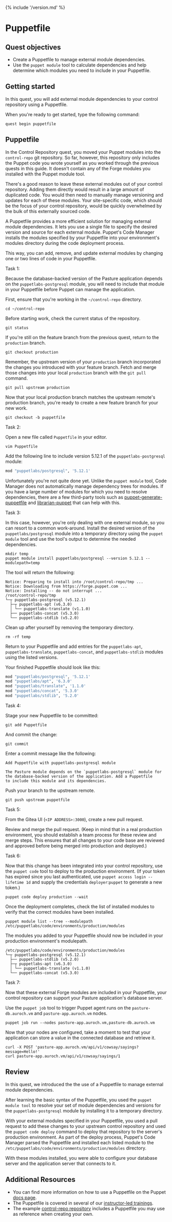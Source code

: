 {% include '/version.md' %}

# Puppetfile

## Quest objectives

- Create a Puppetfile to manage external module dependencies.
- Use the `puppet module` tool to calculate dependencies and help determine
  which modules you need to include in your Puppetfile.

## Getting started

In this quest, you will add external module dependencies to your control
repository using a Puppetfile. 

When you're ready to get started, type the following command:

    quest begin puppetfile

## Puppetfile

In the Control Repository quest, you moved your Puppet modules into the
`control-repo` git repository. So far, however, this repository only includes
the Puppet code you wrote yourself as you worked through the previous quests
in this guide. It doesn't contain any of the Forge modules you installed with
the Puppet module tool.

There's a good reason to leave these external modules out of your control
repository. Adding them directly would result in a large amount of duplicated
code. You would then need to manually manage versioning and updates for each of
these modules. Your site-specific code, which should be the focus of your
control repository, would be quickly overwhelmed by the bulk of this externally
sourced code.

A Puppetfile provides a more efficient solution for managing external module
dependencies. It lets you use a single file to specify the desired version and
source for each external module. Puppet's Code Manager installs the modules
specified by your Puppetfile into your environment's modules directory during
the code deployment process.

This way, you can add, remove, and update external modules by changing one or
two lines of code in your Puppetfile.

<div class = "lvm-task-number"><p>Task 1:</p></div>

Because the database-backed version of the Pasture application depends on the
`puppetlabs-postgresql` module, you will need to include that module in your
Puppetfile before Puppet can manage the application.

First, ensure that you're working in the `~/control-repo` directory.

    cd ~/control-repo

Before starting work, check the current status of the repository.

    git status

If you're still on the feature branch from the previous quest, return to the
`production` branch.

    git checkout production

Remember, the upstream version of your `production` branch incorporated the
changes you introduced with your feature branch. Fetch and merge those changes
into your local `production` branch with the `git pull` command.

    git pull upstream production

Now that your local production branch matches the upstream remote's production
branch, you're ready to create a new feature branch for your new work.

    git checkout -b puppetfile

<div class = "lvm-task-number"><p>Task 2:</p></div>

Open a new file called `Puppetfile` in your editor.

    vim Puppetfile

Add the following line to include version 5.12.1 of the `puppetlabs-postgresql`
module:

```ruby
mod "puppetlabs/postgresql", '5.12.1'
```

Unfortunately you're not quite done yet. Unlike the `puppet module` tool, Code
Manager does not automatically manage dependency trees for modules. If you have
a large number of modules for which you need to resolve dependencies, there are
a few third-party tools such as
[puppet-generate-puppetfile](https://github.com/rnelson0/puppet-generate-puppetfile)
and [librarian-puppet](https://github.com/voxpupuli/librarian-puppet) that can
help with this.

<div class = "lvm-task-number"><p>Task 3:</p></div>

In this case, however, you're only dealing with one external module, so you can
resort to a common work-around. Install the desired version of the
`puppetlabs/postgresql` module into a temporary directory using the `puppet
module` tool and use the tool's output to determine the needed dependencies.

    mkdir temp  
    puppet module install puppetlabs/postgresql --version 5.12.1 --modulepath=temp

The tool will return the following:

```
Notice: Preparing to install into /root/control-repo/tmp ...
Notice: Downloading from https://forge.puppet.com ...
Notice: Installing -- do not interrupt ...
/root/control-repo/tmp
└─┬ puppetlabs-postgresql (v5.12.1)
  ├─┬ puppetlabs-apt (v6.3.0)
  │ └── puppetlabs-translate (v1.1.0)
  ├── puppetlabs-concat (v5.3.0)
  └── puppetlabs-stdlib (v5.2.0)
```

Clean up after yourself by removing the temporary directory.

    rm -rf temp

Return to your Puppetfile and add entries for the `puppetlabs-apt`,
`puppetlabs-translate`, `puppetlabs-concat`, and `puppetlabs-stdlib`
modules using the listed versions.

Your finished Puppetfile should look like this:

```ruby
mod "puppetlabs/postgresql", '5.12.1'
mod "puppetlabs/apt", '6.3.0'
mod "puppetlabs/translate", '1.1.0'
mod "puppetlabs/concat", '5.3.0'
mod "puppetlabs/stdlib", '5.2.0'
```

<div class = "lvm-task-number"><p>Task 4:</p></div>

Stage your new Puppetfile to be committed:

    git add Puppetfile

And commit the change:

    git commit

Enter a commit message like the following:

```
Add Puppetfile with puppetlabs-postgresql module

The Pasture module depends on the `puppetlabs-postgresql` module for
the database-backed version of the application. Add a Puppetfile
to include this module and its dependencies. 
```

Push your branch to the upstream remote.

    git push upstream puppetfile

<div class = "lvm-task-number"><p>Task 5:</p></div>

From the Gitea UI (`<IP ADDRESS>:3000`), create a new pull request.

Review and merge the pull request. (Keep in mind that in a real production
environment, you should establish a team process for these review and merge
steps. This ensures that all changes to your code base are reviewed and
approved before being merged into production and deployed.)

<div class = "lvm-task-number"><p>Task 6:</p></div>

Now that this change has been integrated into your control repository, use the
`puppet code` tool to deploy to the production environment. (If your token has
expired since you last authenticated, use `puppet access login --lifetime 1d`
and supply the credentials `deployer`:`puppet` to generate a new token.)

    puppet code deploy production --wait

Once the deployment completes, check the list of installed modules to verify
that the correct modules have been installed.

    puppet module list --tree --modulepath /etc/puppetlabs/code/environments/production/modules

The modules you added to your Puppetfile should now be included in your
production environment's modulepath.

```
/etc/puppetlabs/code/environments/production/modules
└─┬ puppetlabs-postgresql (v5.12.1)
  ├── puppetlabs-stdlib (v5.2.0)
  ├─┬ puppetlabs-apt (v6.3.0)
  │ └── puppetlabs-translate (v1.1.0)
  └── puppetlabs-concat (v5.3.0)
```

<div class = "lvm-task-number"><p>Task 7:</p></div>

Now that these external Forge modules are included in your Puppetfile, your
control repository can support your Pasture application's database server.

Use the `puppet job` tool to trigger Puppet agent runs on the `pasture-db.auroch.vm`
and `pasture-app.auroch.vm` nodes.

    puppet job run --nodes pasture-app.auroch.vm,pasture-db.auroch.vm

Now that your nodes are configured, take a moment to test that your application
can store a value in the connected database and retrieve it.

    curl -X POST 'pasture-app.auroch.vm/api/v1/cowsay/sayings?message=Hello!'
    curl pasture-app.auroch.vm/api/v1/cowsay/sayings/1

## Review

In this quest, we introduced the the use of a Puppetfile to manage external
module dependencies.

After learning the basic syntax of the Puppetfile, you used the `puppet module
tool` to resolve your set of module dependencies and versions for the
`puppetlabs-postgresql` module by installing it to a temporary directory.

With your external modules specified in your Puppetfile, you used a pull
request to add these changes to your upstream control repository and used the
`puppet code deploy` command to deploy that repository to the server's
production environment. As part of the deploy process, Puppet's Code Manager
parsed the Puppetfile and installed each listed module to the
`/etc/puppetlabs/code/environments/production/modules` directory.

With these modules installed, you were able to configure your database server
and the application server that connects to it.

## Additional Resources

* You can find more information on how to use a Puppetfile on the Puppet [docs
page](https://puppet.com/docs/pe/2019.8/puppetfile.html).
* The Puppetfile is covered in several of our [instructor-led trainings](https://learn.puppet.com/course-catalog).
* The example [control-repo repository](https://github.com/puppetlabs/control-repo) includes a Puppetfile
you may use as reference when creating your own.
